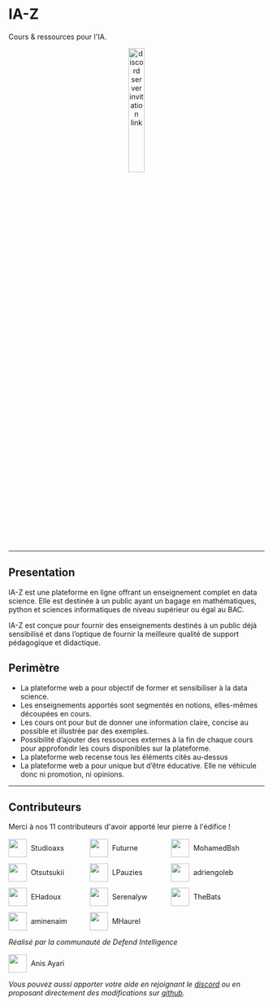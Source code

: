 # IA-Z
Cours & ressources pour l'IA.

<p align="center">
  <a href="https://discord.gg/nmnuf6USVT">
        <img alt="discord server invitation link" src="https://cdn.cdnlogo.com/logos/d/47/discord.svg" style="width: 25%">
  </a>
</p>

---

## Presentation
IA-Z est une plateforme en ligne offrant un enseignement complet en data science.
Elle est destinée à un public ayant un bagage en mathématiques, python et sciences informatiques de niveau supérieur ou égal au BAC. 

IA-Z est conçue pour fournir des enseignements destinés à un public déjà sensibilisé et dans l’optique de fournir la meilleure qualité de support pédagogique et didactique.

## Perimètre
* La plateforme web a pour objectif de former et sensibiliser à la data science.
* Les enseignements apportés sont segmentés en notions, elles-mêmes découpées en cours.
*	Les cours ont pour but de donner une information claire, concise au possible et illustrée par des exemples.
*	Possibilité d’ajouter des ressources externes à la fin de chaque cours pour approfondir les cours disponibles sur la plateforme.
*	La plateforme web recense tous les éléments cités au-dessus
*	La plateforme web a pour unique but d’être éducative.
Elle ne véhicule donc ni promotion, ni opinions.

---

## Contributeurs
Merci à nos 11 contributeurs d'avoir apporté leur pierre à l'édifice !

<p style="display: flex; flex-wrap: wrap; gap: 10px; margin-top: 2px">
  <a href="https:&#x2F;&#x2F;github.com&#x2F;Studioaxs" style="display: flex; align-items : center; text-decoration: none; color: inherit; width: 150px">
    <img src="https:&#x2F;&#x2F;avatars.githubusercontent.com&#x2F;u&#x2F;82153591?v&#x3D;4" style="width: 36px; margin-top: 2px">
    &nbsp;&nbsp;Studioaxs
  </a>
  <a href="https:&#x2F;&#x2F;github.com&#x2F;Futurne" style="display: flex; align-items : center; text-decoration: none; color: inherit; width: 150px">
    <img src="https:&#x2F;&#x2F;avatars.githubusercontent.com&#x2F;u&#x2F;25549037?v&#x3D;4" style="width: 36px; margin-top: 2px">
    &nbsp;&nbsp;Futurne
  </a>
  <a href="https:&#x2F;&#x2F;github.com&#x2F;MohamedBsh" style="display: flex; align-items : center; text-decoration: none; color: inherit; width: 150px">
    <img src="https:&#x2F;&#x2F;avatars.githubusercontent.com&#x2F;u&#x2F;40428556?v&#x3D;4" style="width: 36px; margin-top: 2px">
    &nbsp;&nbsp;MohamedBsh
  </a>
  <a href="https:&#x2F;&#x2F;github.com&#x2F;Otsutsukii" style="display: flex; align-items : center; text-decoration: none; color: inherit; width: 150px">
    <img src="https:&#x2F;&#x2F;avatars.githubusercontent.com&#x2F;u&#x2F;38628261?v&#x3D;4" style="width: 36px; margin-top: 2px">
    &nbsp;&nbsp;Otsutsukii
  </a>
  <a href="https:&#x2F;&#x2F;github.com&#x2F;LPauzies" style="display: flex; align-items : center; text-decoration: none; color: inherit; width: 150px">
    <img src="https:&#x2F;&#x2F;avatars.githubusercontent.com&#x2F;u&#x2F;26601532?v&#x3D;4" style="width: 36px; margin-top: 2px">
    &nbsp;&nbsp;LPauzies
  </a>
  <a href="https:&#x2F;&#x2F;github.com&#x2F;adriengoleb" style="display: flex; align-items : center; text-decoration: none; color: inherit; width: 150px">
    <img src="https:&#x2F;&#x2F;avatars.githubusercontent.com&#x2F;u&#x2F;55838700?v&#x3D;4" style="width: 36px; margin-top: 2px">
    &nbsp;&nbsp;adriengoleb
  </a>
  <a href="https:&#x2F;&#x2F;github.com&#x2F;EHadoux" style="display: flex; align-items : center; text-decoration: none; color: inherit; width: 150px">
    <img src="https:&#x2F;&#x2F;avatars.githubusercontent.com&#x2F;u&#x2F;1655646?v&#x3D;4" style="width: 36px; margin-top: 2px">
    &nbsp;&nbsp;EHadoux
  </a>
  <a href="https:&#x2F;&#x2F;github.com&#x2F;Serenalyw" style="display: flex; align-items : center; text-decoration: none; color: inherit; width: 150px">
    <img src="https:&#x2F;&#x2F;avatars.githubusercontent.com&#x2F;u&#x2F;65224852?v&#x3D;4" style="width: 36px; margin-top: 2px">
    &nbsp;&nbsp;Serenalyw
  </a>
  <a href="https:&#x2F;&#x2F;github.com&#x2F;TheBats" style="display: flex; align-items : center; text-decoration: none; color: inherit; width: 150px">
    <img src="https:&#x2F;&#x2F;avatars.githubusercontent.com&#x2F;u&#x2F;35220472?v&#x3D;4" style="width: 36px; margin-top: 2px">
    &nbsp;&nbsp;TheBats
  </a>
  <a href="https:&#x2F;&#x2F;github.com&#x2F;aminenaim" style="display: flex; align-items : center; text-decoration: none; color: inherit; width: 150px">
    <img src="https:&#x2F;&#x2F;avatars.githubusercontent.com&#x2F;u&#x2F;74571889?v&#x3D;4" style="width: 36px; margin-top: 2px">
    &nbsp;&nbsp;aminenaim
  </a>
  <a href="https:&#x2F;&#x2F;github.com&#x2F;MHaurel" style="display: flex; align-items : center; text-decoration: none; color: inherit; width: 150px">
    <img src="https:&#x2F;&#x2F;avatars.githubusercontent.com&#x2F;u&#x2F;54206618?v&#x3D;4" style="width: 36px; margin-top: 2px">
    &nbsp;&nbsp;MHaurel
  </a>
</p>

*Réalisé par la communauté de Defend Intelligence*
<p style="margin-top: 2px">
  <a href="https://github.com/anisayari" style="display: flex; align-items : center; text-decoration: none; color: inherit;">
    <img src="https://avatars.githubusercontent.com/u/10380894?v=4" style="width: 36px; margin-top: 2px">
    &nbsp;&nbsp;Anis Ayari
  </a>
</p>

*Vous pouvez aussi apporter votre aide en rejoignant le [discord](https://discord.gg/nmnuf6USVT) ou en proposant directement des modifications sur [github](https://github.com/ia-z/ia-z).*
